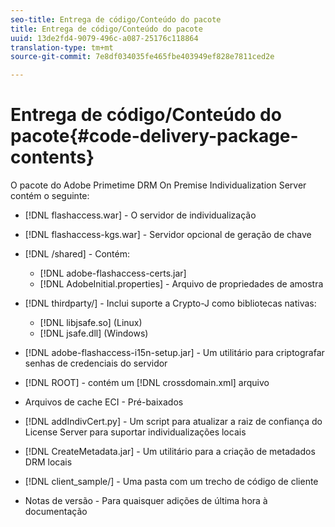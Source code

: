 ```yaml
---
seo-title: Entrega de código/Conteúdo do pacote
title: Entrega de código/Conteúdo do pacote
uuid: 13de2fd4-9079-496c-a087-25176c118864
translation-type: tm+mt
source-git-commit: 7e8df034035fe465fbe403949ef828e7811ced2e

---
```



# Entrega de código/Conteúdo do pacote{#code-delivery-package-contents}

O pacote do Adobe Primetime DRM On Premise Individualization Server contém o seguinte:

* [!DNL flashaccess.war] - O servidor de individualização
* [!DNL flashaccess-kgs.war] - Servidor opcional de geração de chave
* [!DNL /shared] - Contém:

   * [!DNL adobe-flashaccess-certs.jar]
   * [!DNL AdobeInitial.properties] - Arquivo de propriedades de amostra

* [!DNL thirdparty/] - Inclui suporte a Crypto-J como bibliotecas nativas:

   * [!DNL libjsafe.so] (Linux)
   * [!DNL jsafe.dll] (Windows)

* [!DNL adobe-flashaccess-i15n-setup.jar] - Um utilitário para criptografar senhas de credenciais do servidor
* [!DNL ROOT] - contém um [!DNL crossdomain.xml] arquivo

* Arquivos de cache ECI - Pré-baixados
* [!DNL addIndivCert.py] - Um script para atualizar a raiz de confiança do License Server para suportar individualizações locais
* [!DNL CreateMetadata.jar] - Um utilitário para a criação de metadados DRM locais
* [!DNL client_sample/] - Uma pasta com um trecho de código de cliente
* Notas de versão - Para quaisquer adições de última hora à documentação

